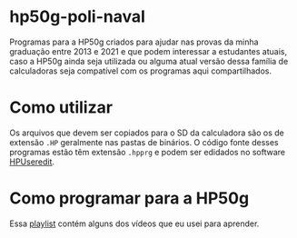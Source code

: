 # hp50g-poli-naval
Programas para a HP50g criados para ajudar nas provas da minha graduação entre 2013 e 2021 e que podem interessar a estudantes atuais, caso a HP50g ainda seja utilizada ou alguma atual versão dessa família de calculadoras seja compatível com os programas aqui compartilhados.

# Como utilizar
Os arquivos que devem ser copiados para o SD da calculadora são os de extensão `.HP` geralmente nas pastas de binários.
O código fonte desses programas estão têm extensão `.hpprg` e podem ser edidados no software [HPUseredit](https://www.hpcalc.org/details/7587). 

# Como programar para a HP50g
Essa [playlist](https://www.youtube.com/watch?v=WWtiiGEfank&list=PL7CE5BFA6BCA44055) contém alguns dos vídeos que eu usei para aprender.
